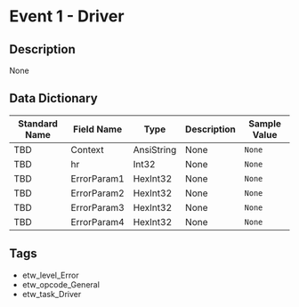 # Event 1 - Driver

## Description
None

## Data Dictionary
|Standard Name|Field Name|Type|Description|Sample Value|
|---|---|---|---|---|
|TBD|Context|AnsiString|None|`None`|
|TBD|hr|Int32|None|`None`|
|TBD|ErrorParam1|HexInt32|None|`None`|
|TBD|ErrorParam2|HexInt32|None|`None`|
|TBD|ErrorParam3|HexInt32|None|`None`|
|TBD|ErrorParam4|HexInt32|None|`None`|

## Tags
* etw_level_Error
* etw_opcode_General
* etw_task_Driver